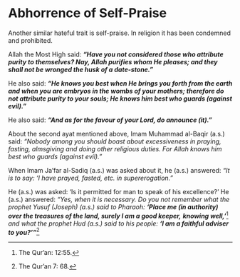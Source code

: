 Abhorrence of Self-Praise
=========================

Another similar hateful trait is self-praise. In religion it has been
condemned and prohibited.

Allah the Most High said: ***“Have you not considered those who
attribute purity to themselves? Nay, Allah purifies whom He pleases; and
they shall not be wronged the husk of a date-stone.”***

He also said: ***“He knows you best when He brings you forth from the
earth and when you are embryos in the wombs of your mothers; therefore
do not attribute purity to your souls; He knows him best who guards
(against evil).”***

He also said: ***“And as for the favour of your Lord, do announce
(it).”***

About the second ayat mentioned above, Imam Muhammad al-Baqir (a.s.)
said: *“Nobody among you should boast about excessiveness in praying,
fasting, almsgiving and doing other religious duties. For Allah knows
him best who guards (against evil).”*

When Imam Ja’far al-Sadiq (a.s.) was asked about it, he (a.s.) answered:
*“It is to say: ‘I have prayed, fasted, etc. in supererogation.”*

He (a.s.) was asked: ‘Is it permitted for man to speak of his
excellence?’ He (a.s.) answered: *“Yes, when it is necessary. Do you not
remember what the prophet Yusuf (Joseph) (a.s.) said to Pharaoh:*
***‘Place me (in authority) over the treasures of the land, surely I am
a good keeper,*** ***knowing well,’***[^1] *and what the prophet Hud
(a.s.) said to his people:* ***‘I am a faithful adviser to you?’”***[^2]

[^1]: The Qur’an: 12:55.

[^2]: The Qur’an 7: 68.


